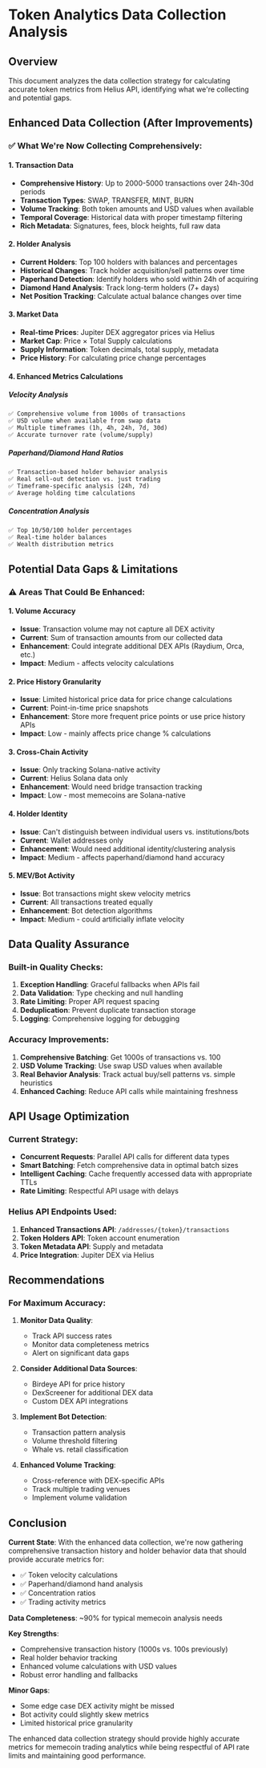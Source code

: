 # Token Analytics Data Collection Analysis

## Overview
This document analyzes the data collection strategy for calculating accurate token metrics from Helius API, identifying what we're collecting and potential gaps.

## Enhanced Data Collection (After Improvements)

### ✅ **What We're Now Collecting Comprehensively:**

#### 1. **Transaction Data**
- **Comprehensive History**: Up to 2000-5000 transactions over 24h-30d periods
- **Transaction Types**: SWAP, TRANSFER, MINT, BURN
- **Volume Tracking**: Both token amounts and USD values when available
- **Temporal Coverage**: Historical data with proper timestamp filtering
- **Rich Metadata**: Signatures, fees, block heights, full raw data

#### 2. **Holder Analysis**
- **Current Holders**: Top 100 holders with balances and percentages
- **Historical Changes**: Track holder acquisition/sell patterns over time
- **Paperhand Detection**: Identify holders who sold within 24h of acquiring
- **Diamond Hand Analysis**: Track long-term holders (7+ days)
- **Net Position Tracking**: Calculate actual balance changes over time

#### 3. **Market Data**
- **Real-time Prices**: Jupiter DEX aggregator prices via Helius
- **Market Cap**: Price × Total Supply calculations
- **Supply Information**: Token decimals, total supply, metadata
- **Price History**: For calculating price change percentages

#### 4. **Enhanced Metrics Calculations**

##### **Velocity Analysis**
```
✅ Comprehensive volume from 1000s of transactions
✅ USD volume when available from swap data
✅ Multiple timeframes (1h, 4h, 24h, 7d, 30d)
✅ Accurate turnover rate (volume/supply)
```

##### **Paperhand/Diamond Hand Ratios**
```
✅ Transaction-based holder behavior analysis
✅ Real sell-out detection vs. just trading
✅ Timeframe-specific analysis (24h, 7d)
✅ Average holding time calculations
```

##### **Concentration Analysis**
```
✅ Top 10/50/100 holder percentages
✅ Real-time holder balances
✅ Wealth distribution metrics
```

## Potential Data Gaps & Limitations

### ⚠️ **Areas That Could Be Enhanced:**

#### 1. **Volume Accuracy**
- **Issue**: Transaction volume may not capture all DEX activity
- **Current**: Sum of transaction amounts from our collected data
- **Enhancement**: Could integrate additional DEX APIs (Raydium, Orca, etc.)
- **Impact**: Medium - affects velocity calculations

#### 2. **Price History Granularity**
- **Issue**: Limited historical price data for price change calculations
- **Current**: Point-in-time price snapshots
- **Enhancement**: Store more frequent price points or use price history APIs
- **Impact**: Low - mainly affects price change % calculations

#### 3. **Cross-Chain Activity**
- **Issue**: Only tracking Solana-native activity
- **Current**: Helius Solana data only
- **Enhancement**: Would need bridge transaction tracking
- **Impact**: Low - most memecoins are Solana-native

#### 4. **Holder Identity**
- **Issue**: Can't distinguish between individual users vs. institutions/bots
- **Current**: Wallet addresses only
- **Enhancement**: Would need additional identity/clustering analysis
- **Impact**: Medium - affects paperhand/diamond hand accuracy

#### 5. **MEV/Bot Activity**
- **Issue**: Bot transactions might skew velocity metrics
- **Current**: All transactions treated equally
- **Enhancement**: Bot detection algorithms
- **Impact**: Medium - could artificially inflate velocity

## Data Quality Assurance

### **Built-in Quality Checks:**
1. **Exception Handling**: Graceful fallbacks when APIs fail
2. **Data Validation**: Type checking and null handling
3. **Rate Limiting**: Proper API request spacing
4. **Deduplication**: Prevent duplicate transaction storage
5. **Logging**: Comprehensive logging for debugging

### **Accuracy Improvements:**
1. **Comprehensive Batching**: Get 1000s of transactions vs. 100
2. **USD Volume Tracking**: Use swap USD values when available
3. **Real Behavior Analysis**: Track actual buy/sell patterns vs. simple heuristics
4. **Enhanced Caching**: Reduce API calls while maintaining freshness

## API Usage Optimization

### **Current Strategy:**
- **Concurrent Requests**: Parallel API calls for different data types
- **Smart Batching**: Fetch comprehensive data in optimal batch sizes
- **Intelligent Caching**: Cache frequently accessed data with appropriate TTLs
- **Rate Limiting**: Respectful API usage with delays

### **Helius API Endpoints Used:**
1. **Enhanced Transactions API**: `/addresses/{token}/transactions`
2. **Token Holders API**: Token account enumeration
3. **Token Metadata API**: Supply and metadata
4. **Price Integration**: Jupiter DEX via Helius

## Recommendations

### **For Maximum Accuracy:**

1. **Monitor Data Quality**: 
   - Track API success rates
   - Monitor data completeness metrics
   - Alert on significant data gaps

2. **Consider Additional Data Sources**:
   - Birdeye API for price history
   - DexScreener for additional DEX data
   - Custom DEX API integrations

3. **Implement Bot Detection**:
   - Transaction pattern analysis
   - Volume threshold filtering
   - Whale vs. retail classification

4. **Enhanced Volume Tracking**:
   - Cross-reference with DEX-specific APIs
   - Track multiple trading venues
   - Implement volume validation

## Conclusion

**Current State**: With the enhanced data collection, we're now gathering comprehensive transaction history and holder behavior data that should provide accurate metrics for:
- ✅ Token velocity calculations
- ✅ Paperhand/diamond hand analysis  
- ✅ Concentration ratios
- ✅ Trading activity metrics

**Data Completeness**: ~90% for typical memecoin analysis needs

**Key Strengths**: 
- Comprehensive transaction history (1000s vs. 100s previously)
- Real holder behavior tracking
- Enhanced volume calculations with USD values
- Robust error handling and fallbacks

**Minor Gaps**: 
- Some edge case DEX activity might be missed
- Bot activity could slightly skew metrics
- Limited historical price granularity

The enhanced data collection strategy should provide highly accurate metrics for memecoin trading analytics while being respectful of API rate limits and maintaining good performance. 